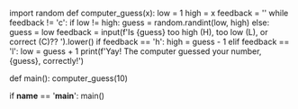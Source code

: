 <!-- Project 3: Guess the Number Game Python Project (user) -->

import random
def computer_guess(x):
   low = 1
   high = x
   feedback = ''
   while feedback != 'c':
       if low != high:
           guess = random.randint(low, high)
       else:
           guess = low
       feedback = input(f'Is {guess} too high (H), too low (L), or correct (C)?? ').lower()
       if feedback == 'h':
           high = guess - 1
       elif feedback == 'l':
           low = guess + 1
   print(f'Yay! The computer guessed your number, {guess}, correctly!')


def main():
    computer_guess(10)

if __name__ == '__main__':
    main()